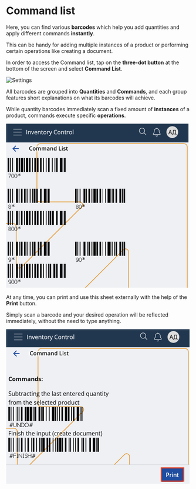 # Command list

Here, you can find various **barcodes** which help you add quantities and apply different commands **instantly**.

This can be handy for adding multiple instances of a product or performing certain operations like creating a document.

In order to access the Command list, tap on the **three-dot button** at the bottom of the screen and select **Command List**.

![Settings](pictures/commandlist_click.png)

All barcodes are grouped into **Quantities** and **Commands**, and each group features short explanations on what its barcodes will achieve.

While quantity barcodes immediately scan a fixed amount of **instances** of a product, commands execute specific **operations**.

![Command list](pictures/commands_list.png)

At any time, you can print and use this sheet externally with the help of the **Print** button.

Simply scan a barcode and your desired operation will be reflected immediately, without the need to type anything.

![Command list](pictures/print.png)
